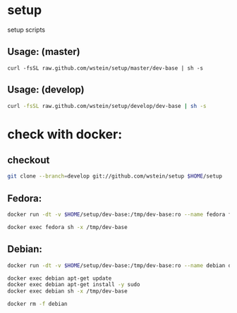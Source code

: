 # setup
setup scripts

## Usage: (master)
```
curl -fsSL raw.github.com/wstein/setup/master/dev-base | sh -s
```
## Usage: (develop)

```sh
curl -fsSL raw.github.com/wstein/setup/develop/dev-base | sh -s
```


# check with docker:
## checkout
```sh
git clone --branch=develop git://github.com/wstein/setup $HOME/setup
```

## Fedora: 
```sh
docker run -dt -v $HOME/setup/dev-base:/tmp/dev-base:ro --name fedora fedora

docker exec fedora sh -x /tmp/dev-base
```

## Debian:
```sh
docker run -dt -v $HOME/setup/dev-base:/tmp/dev-base:ro --name debian debian

docker exec debian apt-get update 
docker exec debian apt-get install -y sudo
docker exec debian sh -x /tmp/dev-base

docker rm -f debian
```
